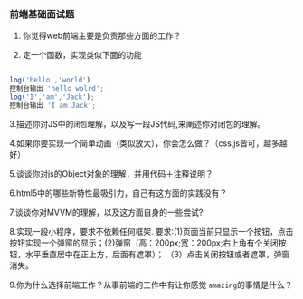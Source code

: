 ### 前端基础面试题

1. 你觉得web前端主要是负责那些方面的工作？


2. 定一个函数，实现类似下面的功能

``` javascript

log('hello','world')
控制台输出 'hello wolrd';
log('I','am','Jack');
控制台输出 'I am Jack';
```

3.描述你对JS中的`闭包`理解，以及写一段JS代码,来阐述你对闭包的理解。

4.如果你要实现一个简单动画（类似放大），你会怎么做？（css,js皆可，越多越好）


5.谈谈你对js的Object对象的理解，并用代码＋注释说明？

6.html5中的哪些新特性最吸引力，自己有这方面的实践没有？

7.谈谈你对MVVM的理解，以及这方面自身的一些尝试?

8.实现一段小程序，要求不依赖任何框架.
要求:(1)页面当前只显示一个按钮，点击按钮实现一个弹窗的显示；(2)弹窗（高：200px;宽：200px;右上角有个关闭按钮，水平垂直居中在正上方，后面有遮罩）；
（3）点击关闭按钮或者遮罩，弹窗消失。


9.你为什么选择前端工作？从事前端的工作中有让你感觉 `amazing`的事情是什么？
